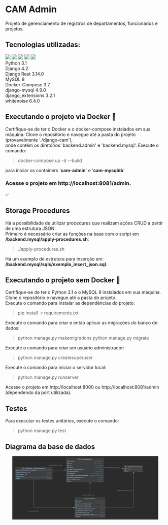 # CAM Admin
Projeto de gerenciamento de registros de departamentos, funcionários e projetos.

## Tecnologias utilizadas:
<img src="https://img.shields.io/badge/Python-FFD43B?style=for-the-badge&logo=python&logoColor=blue"/>
<img src="https://img.shields.io/badge/Django-092E20?style=for-the-badge&logo=django&logoColor=green"/>
<img src="https://img.shields.io/badge/MySQL-005C84?style=for-the-badge&logo=mysql&logoColor=white"/>
<img src="https://img.shields.io/badge/Docker-2CA5E0?style=for-the-badge&logo=docker&logoColor=white"/>
<img src="https://img.shields.io/badge/django%20rest-ff1709?style=for-the-badge&logo=django&logoColor=white"/> </br>
Python 3.1 </br>
Django 4.2 </br>
Django Rest 3.14.0 </br>
MySQL 8 </br>
Docker-Compose 3.7 </br>
django-mysql 4.9.0 </br>
django_extensions 3.2.1 </br>
whitenoise 6.4.0 </br>

## Executando o projeto via Docker 🐋
Certifique-se de ter o Docker e o docker-compose instalados em sua máquina.
Clone o repositório e navegue até a pasta do projeto (provavelmente './django-cam'), </br> onde contém os diretórios 'backend.admin' e 'backend.mysql'.
Execute o comando:
> docker-compose up -d --build
>
para iniciar os containers '<strong>cam-admin</strong>' e '<strong>cam-mysqldb</strong>'.
### Acesse o projeto em http://localhost:8081/admin.
✅

## Storage Procedures
Há a possibilidade de utilizar procedures que realizam ações CRUD a partir de uma estrutura JSON. </br>
Primeiro é necessário criar as funções na base com o script em <strong>/backend.mysql/apply-procedures.sh</strong>:
> ./apply-procedures.sh
>
Há um exemplo de estrutura para inserção em: <strong>/backend.mysql/sqls/exemplo_insert_json.sql</strong>.

## Executando o projeto sem Docker 🔌
Certifique-se de ter o Python 3.1 e o MySQL 8 instalados em sua máquina. </br>
Clone o repositório e navegue até a pasta do projeto. </br>
Execute o comando para instalar as dependências do projeto:
> pip install -r requirements.txt
>
Execute o comando para criar e então aplicar as migrações do banco de dados:
> python manage.py makemigrations
> python manage.py migrate
>
Execute o comando para criar um usuário administrador:
> python manage.py createsuperuser
>
Execute o comando para iniciar o servidor local:
> python manage.py runserver
>
Acesse o projeto em http://localhost:8000 ou http://localhost:8081/admin (dependendo da port utilizada).

## Testes
Para executar os testes unitários, execute o comando:
> python manage.py test
>

## Diagrama da base de dados
<p align="center">
    <img width="460" height="200" src="backend.admin/resources/database_diag.png" alt="Diagrama da base de dados">
</p>
